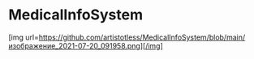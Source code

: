 # MedicalInfoSystem
[img url=https://github.com/artistotless/MedicalInfoSystem/blob/main/изображение_2021-07-20_091958.png][/img]
